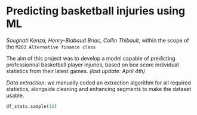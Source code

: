 # Predicting basketball injuries using ML
*Soughati Kenza, Henry-Biabaud Briac, Collin Thibault*, within the scope of the ```M203 Alternative finance class```

The aim of this project was to develop a model capable of predicting professionnal basketball player injuries, based on box score individual statistics from their latest games. *(last update: April 4th)*


*Data extraction*: we manually coded an extraction algorithm for all required statistics, alongside cleaning and enhancing segments to make the dataset usable.

```python
df_stats.sample(10)
```
